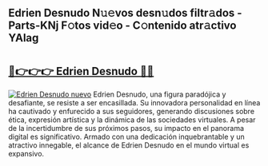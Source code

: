 ## Edrien Desnudo N𝚞𝚎vos desn𝚞dos filtr𝚊dos - Parts-KNj F𝚘tos vid𝚎o - C𝚘ntenido atr𝚊ctivo YAlag

# <h2><a href="http://mb6kbn9.tromn.icu/?c=Edrien+Desnudo">🔗👉👉👉 Edrien Desnudo 🔗🔗</a></h2>

[![Edrien Desnudo nuevo](https://i.imgur.com/pEAQMta.gif)](http://mb6kbn9.tromn.icu/?c=Edrien+Desnudo)
Edrien Desnudo, una figura paradójica y desafiante, se resiste a ser encasillada. Su innovadora personalidad en línea ha cautivado y enfurecido a sus seguidores, generando discusiones sobre ética, expresión artística y la dinámica de las sociedades virtuales. A pesar de la incertidumbre de sus próximos pasos, su impacto en el panorama digital es significativo. Armado con una dedicación inquebrantable y un atractivo innegable, el alcance de Edrien Desnudo en el mundo virtual es expansivo.
